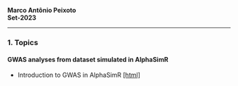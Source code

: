 
**Marco Antônio Peixoto**  
**Set-2023**

***

### 1. Topics

#### GWAS analyses from dataset simulated in AlphaSimR

- Introduction to GWAS in AlphaSimR [[html]](https://htmlpreview.github.io/?https://github.com/marcopxt/marcopxt.github.io/blob/master/talks_teach/Mol_Markers_2023/GWAS.html)

